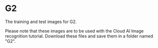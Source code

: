 # G2
The training and test images for G2.

Please note that these images are to be used with the Cloud AI Image recognition tutorial. Download these files and save them in a folder named "G2".

